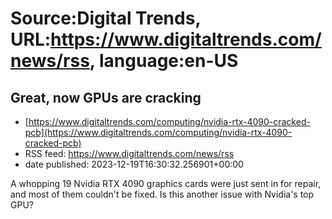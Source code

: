 # Source:Digital Trends, URL:https://www.digitaltrends.com/news/rss, language:en-US

## Great, now GPUs are cracking
 - [https://www.digitaltrends.com/computing/nvidia-rtx-4090-cracked-pcb](https://www.digitaltrends.com/computing/nvidia-rtx-4090-cracked-pcb)
 - RSS feed: https://www.digitaltrends.com/news/rss
 - date published: 2023-12-19T16:30:32.256901+00:00

A whopping 19 Nvidia RTX 4090 graphics cards were just sent in for repair, and most of them couldn't be fixed. Is this another issue with Nvidia's top GPU?

